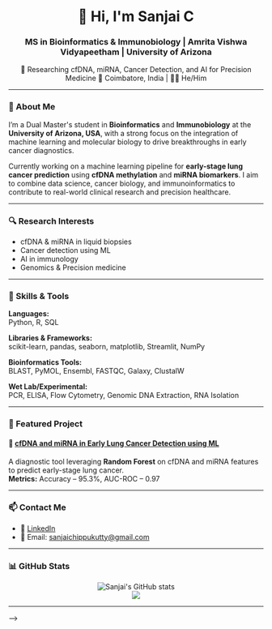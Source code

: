<h1 align="center">👋 Hi, I'm Sanjai C</h1>
<h3 align="center">MS in Bioinformatics & Immunobiology | Amrita Vishwa Vidyapeetham | University of Arizona  </h3>

<p align="center">
  🔬 Researching cfDNA, miRNA, Cancer Detection, and AI for Precision Medicine  
  📍 Coimbatore, India | 🧑‍🔬 He/Him
</p>

---

### 🧬 About Me

I’m a Dual Master's student in **Bioinformatics** and **Immunobiology** at the **University of Arizona, USA**, with a strong focus on the integration of machine learning and molecular biology to drive breakthroughs in early cancer diagnostics.

Currently working on a machine learning pipeline for **early-stage lung cancer prediction** using **cfDNA methylation** and **miRNA biomarkers**. I aim to combine data science, cancer biology, and immunoinformatics to contribute to real-world clinical research and precision healthcare.

---

### 🔍 Research Interests
- cfDNA & miRNA in liquid biopsies  
- Cancer detection using ML  
- AI in immunology  
- Genomics & Precision medicine

---

### 🧠 Skills & Tools

**Languages:**  
Python, R, SQL  

**Libraries & Frameworks:**  
scikit-learn, pandas, seaborn, matplotlib, Streamlit, NumPy  

**Bioinformatics Tools:**  
BLAST, PyMOL, Ensembl, FASTQC, Galaxy, ClustalW  

**Wet Lab/Experimental:**  
PCR, ELISA, Flow Cytometry, Genomic DNA Extraction, RNA Isolation

---

### 📁 Featured Project

#### 🧪 [cfDNA and miRNA in Early Lung Cancer Detection using ML](https://github.com/Sanjai-Chippukutty/cfDNA-Lung-Cancer-ML)
A diagnostic tool leveraging **Random Forest** on cfDNA and miRNA features to predict early-stage lung cancer.  
**Metrics:** Accuracy – 95.3%, AUC-ROC – 0.97  

---


### 📫 Contact Me

- 🔗 [LinkedIn](www.linkedin.com/in/sanjai-chippukutty-25a431254)  
- 📧 Email: sanjaichippukutty@gmail.com  

---

### 📊 GitHub Stats

<p align="center">
  <img src="https://github-readme-stats.vercel.app/api?username=Sanjai-Chippukutty&show_icons=true&theme=radical" alt="Sanjai's GitHub stats" />
  <br/>
  <img src="https://github-readme-stats.vercel.app/api/top-langs/?username=Sanjai-Chippukutty&layout=compact&theme=radical" />
</p>

---

-->
